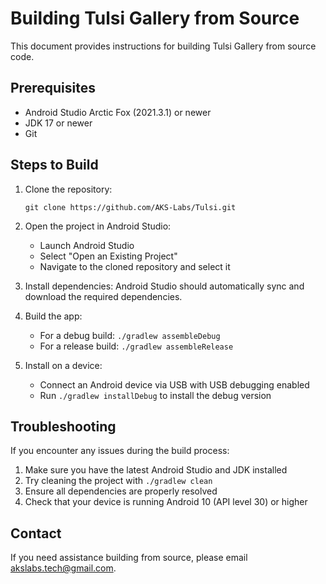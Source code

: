 # Building Tulsi Gallery from Source

This document provides instructions for building Tulsi Gallery from source code.

## Prerequisites

- Android Studio Arctic Fox (2021.3.1) or newer
- JDK 17 or newer
- Git

## Steps to Build

1. Clone the repository:
   ```
   git clone https://github.com/AKS-Labs/Tulsi.git
   ```

2. Open the project in Android Studio:
   - Launch Android Studio
   - Select "Open an Existing Project"
   - Navigate to the cloned repository and select it

3. Install dependencies:
   Android Studio should automatically sync and download the required dependencies.

4. Build the app:
   - For a debug build: `./gradlew assembleDebug`
   - For a release build: `./gradlew assembleRelease`

5. Install on a device:
   - Connect an Android device via USB with USB debugging enabled
   - Run `./gradlew installDebug` to install the debug version

## Troubleshooting

If you encounter any issues during the build process:

1. Make sure you have the latest Android Studio and JDK installed
2. Try cleaning the project with `./gradlew clean`
3. Ensure all dependencies are properly resolved
4. Check that your device is running Android 10 (API level 30) or higher

## Contact

If you need assistance building from source, please email [akslabs.tech@gmail.com](mailto:akslabs.tech@gmail.com).
